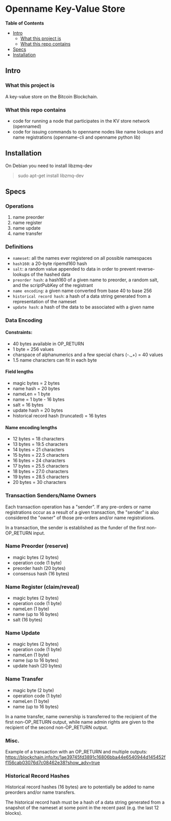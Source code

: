 # Openname Key-Value Store

__Table of Contents__

- [Intro](<#intro>)
    - [What this project is](<#project>)
    - [What this repo contains](<#repo>)
- [Specs](<#specs>)
- [Installation](<#installation>)

## Intro
<a name="intro"/>

### What this project is

A key-value store on the Bitcoin Blockchain.

### What this repo contains

+ code for running a node that participates in the KV store network (opennamed)
+ code for issuing commands to openname nodes like name lookups and name registrations (openname-cli and openname python lib)

## Installation
<a name="installation"/>

On Debian you need to install libzmq-dev

> sudo apt-get install libzmq-dev

## Specs
<a name="specs"/>

### Operations

1. name preorder
2. name register
3. name update
4. name transfer

### Definitions

- `nameset`: all the names ever registered on all possible namespaces
- `hash160`: a 20-byte ripemd160 hash
- `salt`: a random value appended to data in order to prevent reverse-lookups of the hashed data
- `preorder hash`: a hash160 of a given name to preorder, a random salt, and the scriptPubKey of the registrant
- `name encoding`: a given name converted from base 40 to base 256
- `historical record hash`: a hash of a data string generated from a representation of the nameset
- `update hash`: a hash of the data to be associated with a given name

### Data Encoding

#### Constraints:

- 40 bytes available in OP_RETURN
- 1 byte = 256 values
- charspace of alphanumerics and a few special chars (-._+) = 40 values
- 1.5 name characters can fit in each byte

#### Field lengths

- magic bytes = 2 bytes
- name hash = 20 bytes
- nameLen = 1 byte
- name = 1 byte - 16 bytes
- salt = 16 bytes
- update hash = 20 bytes
- historical record hash (truncated) = 16 bytes

#### Name encoding lengths

- 12 bytes = 18 characters
- 13 bytes = 19.5 characters
- 14 bytes = 21 characters
- 15 bytes = 22.5 characters
- 16 bytes = 24 characters
- 17 bytes = 25.5 characters
- 18 bytes = 27.0 characters
- 19 bytes = 28.5 characters
- 20 bytes = 30 characters

### Transaction Senders/Name Owners

Each transaction operation has a "sender". If any pre-orders or name registrations occur as a result of a given transaction, the "sender" is also considered the "owner" of those pre-orders and/or name registrations.

In a transaction, the sender is established as the funder of the first non-OP_RETURN input.

### Name Preorder (reserve)

- magic bytes (2 bytes)
- operation code (1 byte)
- preorder hash (20 bytes)
- consensus hash (16 bytes)

### Name Register (claim/reveal)

- magic bytes (2 bytes)
- operation code (1 byte)
- nameLen (1 byte)
- name (up to 16 bytes)
- salt (16 bytes)

### Name Update

- magic bytes (2 bytes)
- operation code (1 byte)
- nameLen (1 byte)
- name (up to 16 bytes)
- update hash (20 bytes)

### Name Transfer

- magic byte (2 byte)
- operation code (1 byte)
- nameLen (1 byte)
- name (up to 16 bytes)

In a name transfer, name ownership is transferred to the recipient of the first non-OP_RETURN output, while name admin rights are given to the recipient of the second non-OP_RETURN output.

### Misc.

Example of a transaction with an OP\_RETURN and multiple outputs:
https://blockchain.info/tx/1ae39745fd3891c16806bba44e6540944d145452ff156cab03076d7c08462e38?show_adv=true

### Historical Record Hashes

Historical record hashes (16 bytes) are to potentially be added to name preorders and/or name transfers.

The historical record hash must be a hash of a data string generated from a snapshot of the nameset at some point in the recent past (e.g. the last 12 blocks).
